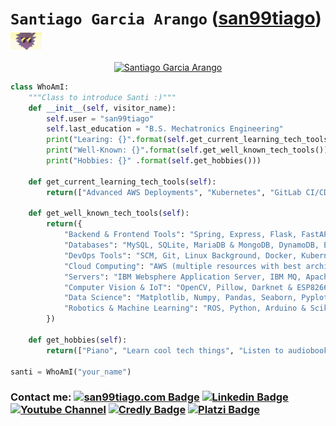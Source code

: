 # `Santiago Garcia Arango` ([san99tiago](https://github.com/san99tiago/)) [<img src="assets/cool_rick.gif" width=10% align="center" alt="cool rick image"  title="The master has failed more times than the beginner has even tried - Stephen Mccranie">](https://www.linkedin.com/in/san99tiago/)

<p align="center">
  <a href="https://san99tiago.com">
    <img src="https://readme-typing-svg.demolab.com?font=Fira+Code&width=1000&duration=3000&pause=1500&color=0CF474&center=true&vCenter=true&lines=Nice+to+meet+you!+I'm+Santiago+Garcia+Arango+(san99tiago);A+curious+DevSecOps+Engineer+passionate+about+AWS;+I+love+to+learn+new+things+everyday;...and+use+them+to+solve+challenging+problems!;I+started+developing+software+solutions+back+on+2015;...and+everyday+I+love+the+tech+world+even+more!;I+design+transactional+Event+Driven+Architectures+for+the+cloud;...by+leveraging+IaC+and+top+notch+DevOps+solutions+on+AWS...;I+also+enjoy+sharing+my+knowledge+by+explaining+tech+topics+to+others;...so+feel+free+to+reach+out+to+me+if+I+can+help+somehow!;Learn+more+about+me+at:++san99tiago.com" alt="Santiago Garcia Arango"/>
  </a>
</p>


```python
class WhoAmI:
    """Class to introduce Santi :)"""
    def __init__(self, visitor_name):
        self.user = "san99tiago"
        self.last_education = "B.S. Mechatronics Engineering"
        print("Learing: {}".format(self.get_current_learning_tech_tools()))
        print("Well-Known: {}".format(self.get_well_known_tech_tools()))
        print("Hobbies: {}" .format(self.get_hobbies()))

    def get_current_learning_tech_tools(self):
        return(["Advanced AWS Deployments", "Kubernetes", "GitLab CI/CD", "Complex Terraform Workflows", "Cryptography"])

    def get_well_known_tech_tools(self):
        return({
            "Backend & Frontend Tools": "Spring, Express, Flask, FastAPI & HTML, CSS, JS, SASS, React",
            "Databases": "MySQL, SQLite, MariaDB & MongoDB, DynamoDB, Elasticsearch",
            "DevOps Tools": "SCM, Git, Linux Background, Docker, Kubernetes, Jenkins, Azure DevOps, SonarQube, Packer, Terraform, CloudFormation, CDK, Ansible, OWASP",
            "Cloud Computing": "AWS (multiple resources with best architecture practices and IaC approach), 3x Certified",
            "Servers": "IBM Websphere Application Server, IBM MQ, Apache Tomcat, Nginx",
            "Computer Vision & IoT": "OpenCV, Pillow, Darknet & ESP8266, NodeMCU, RaspberryPi, RFModules, Postman",
            "Data Science": "Matplotlib, Numpy, Pandas, Seaborn, Pyplot",
            "Robotics & Machine Learning": "ROS, Python, Arduino & Scikit-learn, TensorFlow, CVXPY"
        })

    def get_hobbies(self):
        return(["Piano", "Learn cool tech things", "Listen to audiobooks", "Juggle"])

santi = WhoAmI("your_name")
```

### Contact me: [![san99tiago.com Badge](https://img.shields.io/badge/san99tiago.com-orange?style=flat-square)](https://san99tiago.com) [![Linkedin Badge](https://img.shields.io/badge/-san99tiago-blue?style=flat-square&logo=Linkedin&logoColor=white&link=https://www.linkedin.com/in/san99tiago/)](https://www.linkedin.com/in/san99tiago/) [![Youtube Channel](https://img.shields.io/badge/-Santiago%20Garcia%20Arango%20Tech-c14438?style=flat-square&logo=Youtube&link=https://www.youtube.com/c/san99tiago)](https://www.youtube.com/c/san99tiago) [![Credly Badge](https://img.shields.io/badge/-san99tiago-cd6601?style=flat-square&logo=credly&logoColor=white&link=https://www.credly.com/users/san99tiago/badges)](https://www.credly.com/users/san99tiago/badges) [![Platzi Badge](https://img.shields.io/badge/-san99tiago-7e96a5?style=flat-square&logo=Platzi&link=https://platzi.com/p/san99tiago/)](https://platzi.com/p/san99tiago/)
